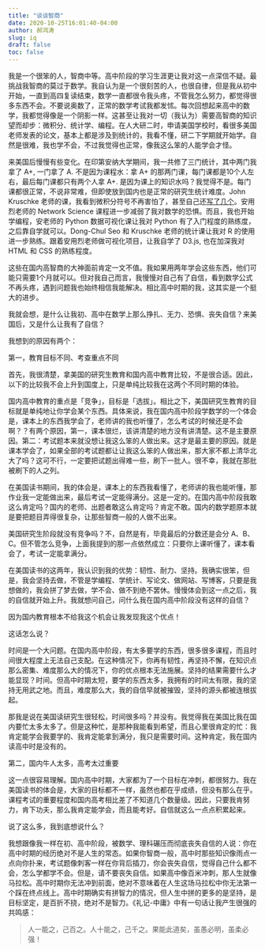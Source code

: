 ```yaml
---
title: "谈谈智商"
date: 2020-10-25T16:01:40-04:00
author: 郝鸿涛
slug: iq
draft: false
toc: false
---
```

我是一个很笨的人，智商中等。高中阶段的学习生涯更让我对这一点深信不疑。最挑战我智商的莫过于数学。我自认为是一个很刻苦的人，也很自律，但是我从初中开始，一直到高四复读结束，数学一直都很令我头疼，不管我怎么努力，都觉得很多东西不会。不要说奥数了，正常的数学考试我都发怵。每次回想起来高中的数学，我都觉得像是一个阴影一样。这甚至让我对一切（我认为）需要高智商的知识望而却步：微积分、统计学、编程。在人大研二时，申请美国学校时，看很多美国老师发表的论文，基本上都是涉及到统计的，我看不懂，研二下学期就开始学。自然是很难，我也学不会，不过我觉得也正常，像我这么笨的人能学会才怪。

来美国后慢慢有些变化。在印第安纳大学期间，我一共修了三门统计，其中两门我拿了 A+, 一门拿了 A. 不是因为课程水：拿 A+ 的那两门课，每门课都是10个人左右，最后每门课都只有两个人拿 A+. 是因为课上的知识水吗？我觉得不是。每门课都很正常，不说非常难，但即使放到国内也是正常的研究生统计难度。John Kruschke 老师的课，我看到微积分符号不再害怕了，甚至自己还[写了几个](/cn/2020/02/02/bayesian-stats-chapter4/)。安用烈老师的 Network Science 课程进一步减弱了我对数学的恐惧。而且，我也开始学编程，安老师的 Python 数据可视化课让我对 Python 有了入门程度的熟练度，之后靠自学就可以。Dong-Chul Seo 和 Kruschke 老师的统计课让我对 R 的使用进一步熟练。跟着安用烈老师做可视化项目，让我自学了 D3.js, 也在加深我对 HTML 和 CSS 的熟练程度。

这些在国内高智商的大神面前肯定一文不值。我如果用两年学会这些东西，他们可能只需要1个月就可以。但对我自己而言，我慢慢对自己有了自信，看到数学公式不再头疼，遇到问题我也始终相信我能解决。相比高中时期的我，这其实是一个挺大的进步。

我就会想，是什么让我初、高中在数学上那么挣扎、无力、恐惧、丧失自信？来美国后，又是什么让我有了自信？

我想到的原因有两个：

第一，教育目标不同、考查重点不同

首先，我很清楚，拿美国的研究生教育和国内高中教育比较，不是很合适。因此，以下的比较我不会上升到国度上，只是单纯比较我在这两个不同时期的体验。

国内高中教育的重点是「竞争」，目标是「选拔」。相比之下，美国研究生教育的目标就是单纯地让你学会某个东西。具体来说，我在国内高中阶段学数学的一个体会是，课本上的东西我学会了，老师讲的我也听懂了，怎么考试的时候还是不会啊？？有两个原因，第一，课本很烂，该讲清楚的地方没有讲清楚。这不是主要原因。第二：考试题本来就没想让我这么笨的人做出来。这才是最主要的原因。就是课本学会了，如果全部的考试题都让让我这么笨的人做出来，那大家不都上清华北大了吗？这可不行，一定要把试题出得难一些，刷下一批人。很不幸，我就在那批被刷下的人之列。

在美国读书期间，我的体会是，课本上的东西我看懂了，老师讲的我也能听懂，那作业我一定能做出来，最后考试一定能得满分。这是一定的。在国内高中阶段我敢这么肯定吗？国内的老师、出题者敢这么肯定吗？肯定不敢。国内的数学题原本就是要把题目弄得很复杂，让那些智商一般的人做不出来。

美国研究生阶段就没有竞争吗？不，自然是有，毕竟最后的分数还是会分 A、B、C。但不管怎么竞争，上面我提到的那一点依然成立：只要你上课听懂了，课本看会了，考试一定能拿满分。

在美国读书的这两年，我认识到我的优势：韧性、耐力、坚持。我确实很笨，但是，我会坚持去做，不管是学编程、学统计、写论文、做网站、写博客，只要是我想做的，我会拼了梦去做，学不会、做不到绝不罢休。慢慢体会到这一点之后，我的自信就开始上升。我就想问自己，问什么我在国内高中阶段没有这样的自信？

因为国内教育根本不给我这个机会让我发现我这个优点！

这话怎么说？

时间是一个大问题。在国内高中阶段，有太多要学的东西，很多很多课程，而且时间很大程度上无法自己支配。在这种情况下，你再有韧性，再坚持不懈，在知识点那么密集、难度那么大的情况下，你的优点根本无法施展。坚持的结果需要什么才能显现？时间。但高中时期太短，要学的东西太多，我拥有的时间太有限，我的坚持无用武之地。而且，难度那么大，我的自信早就被摧毁，坚持的源头都被连根拔起。

那我是说在美国读研究生很轻松，时间很多吗？并没有。我觉得我在美国比我在国内要忙太多太多了。但是这种忙，是那种我能看到希望，而且心里很肯定的忙：我肯定能学会我要学的、我肯定能拿到满分，我只是需要时间。这种肯定，我在国内读高中时是没有的。

第二，国内牛人太多，高考太过重要

这一点很容易理解。国内高中时期，大家都为了一个目标在冲刺，都很努力。我在美国读书的体会是，大家的目标都不一样，虽然也都在乎成绩，但没有那么在乎。课程考试的重要程度和国内高考相比差了不知道几个数量级。因此，只要我肯努力，肯下功夫，那么我肯定能学会，而且能考好。自信就这么一点点积累起来。

说了这么多，我到底想说什么？

我想跟像我一样在初、高中阶段，被数学、理科碾压而彻底丧失自信的人说：你在高中时期的经历绝对不是人生的常态。如果你智商一般，高中时那些知识像雨点一点向你扑来，考试题像刺客一样在你背后插刀，你会丧失自信，觉得自己什么都不会，怎么学都学不会。但是，请不要丧失自信。如果高中像百米冲刺，那人生就像马拉松。高中时期你无法冲到前面，绝对不意味着在人生这场马拉松中你无法第一个踩在终点线上。高中时期确实有拼智力的情况，但人生中拼的更多的是坚持，是目标坚定，是百折不挠，绝对不是智力。《礼记-中庸》中有一句话让我产生很强的共鸣感：

>人一能之，己百之。人十能之，己千之。果能此道矣，虽愚必明，虽柔必强！

